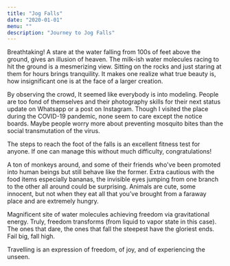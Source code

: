 ```yaml
---
title: "Jog Falls"
date: "2020-01-01"
menu: ""
description: "Journey to Jog Falls"
---
```


Breathtaking! A stare at the water falling from 100s of feet above the ground, gives an illusion of heaven.
The milk-ish water molecules racing to hit the ground is a mesmerizing view.
Sitting on the rocks and just staring at them for hours brings
tranquility. It makes one realize what true beauty is, how insignificant one
is at the face of a larger creation.

By observing the crowd, It seemed like everybody is into modeling. People
are too fond of themselves and their photography skills for their next status update on
Whatsapp or a post on Instagram. Though I visited the place during the
COVID-19 pandemic, none seem to care except the notice boards. Maybe people
worry more about preventing mosquito bites than the social transmutation of
the virus.

The steps to reach the foot of the falls is an excellent fitness test for
anyone. If one can manage this without much difficulty, congratulations!

A ton of monkeys around, and some of their friends who've been promoted into
human beings but still behave like the former. Extra cautious with the food
items especially bananas, the invisible eyes jumping from one branch to the other all around could be surprising.
Animals are cute, some innocent, but not when they eat all that you’ve
brought from a faraway place and are extremely hungry.

Magnificent site of water molecules achieving freedom via gravitational
energy. Truly, freedom transforms (from liquid to vapor state in this case).
The ones that dare, the ones that fall the steepest have the gloriest ends.
Fail big, fall high.

Travelling is an expression of freedom, of joy, and of experiencing the
unseen.

